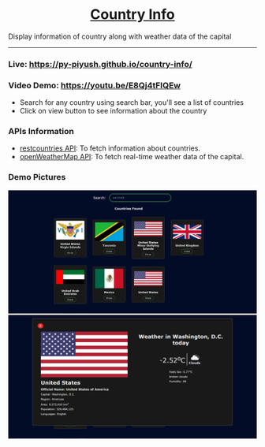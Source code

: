<h1 style="text-align:center"><a href="https://py-piyush.github.io/country-info/">Country Info</a></h1>
Display information of country along with weather data of the capital
<hr>

### Live: https://py-piyush.github.io/country-info/

### Video Demo: https://youtu.be/E8Qj4tFIQEw

- Search for any country using search bar, you'll see a list of countries
- Click on view button to see information about the country

### APIs Information

- [restcountries API](https://restcountries.com/#api-endpoints-v3): To fetch information about countries.
- [openWeatherMap API](https://openweathermap.org/api): To fetch real-time weather data of the capital.

### Demo Pictures

![](images/search.png)
<br>
![](images/country_card.png)
